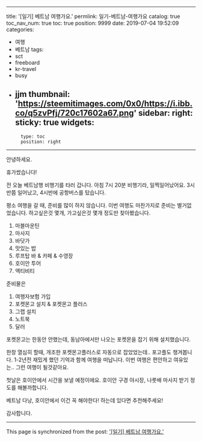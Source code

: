 
---
title: '[일기] 베트남 여행가요.'
permlink: 일기-베트남-여행가요
catalog: true
toc_nav_num: true
toc: true
position: 9999
date: 2019-07-04 19:52:09
categories:
- 여행
- 베트남
tags:
- sct
- freeboard
- kr-travel
- busy
- jjm
thumbnail: 'https://steemitimages.com/0x0/https://i.ibb.co/q5zvPfj/720c17602a67.png'
sidebar:
    right:
        sticky: true
widgets:
    -
        type: toc
        position: right
---


안녕하세요.

휴가썼습니다!

전 오늘 베트남행 비행기를 타러 갑니다.
아침 7시 20분 비행기라, 일찍일어났어요.
3시반쯤 일어났고, 4시반에 공항버스를 탔습니다.

평소 여행을 갈 때, 준비를 많이 하지 않습니다.
이번 여행도 마찬가지로 준비는 별거없었습니다.
하고싶은것 몇개, 가고싶은것 몇개 정도만 찾아봤습니다.

1. 마블마운틴
2. 마사지
3. 바닷가
4. 맛있는 밥
5. 루프탑 바 & 카페 & 수영장
6. 호이안 투어
7. 액티비티

준비물은
1. 여행자보험 가입
2. 포켓몬고 설치 & 포켓몬고 플러스
3. 그랩 설치
4. 노트북
5. 달러

포켓몬고는 한동안 안했는데,
동남아에서만 나오는 포켓몬을 잡기 위해
설치했습니다.

한창 열심히 할때, 개조한 포켓몬고플러스로 자동으로 잡았었는데.. 포고플도 챙겨봅니다.
1-2년전 재밌게 했던 기억과 함께 여행을 떠납니다.
이번 여행은 편안하고 여유있는.. 그런 여행이 될것같아요.


첫날은 호이안에서 시간을 보낼 예정이에요.
호이안 구경
야시장, 나룻배
마사지 받기 정도를 해볼까합니다.

베트남 다낭, 호이안에서 이건 꼭 해야한다! 하는데 있다면
추천해주세요!

감사합니다.

- - -

This page is synchronized from the post: ['[일기] 베트남 여행가요.'](https://steempeak.com/@jacobyu/nbicv)
